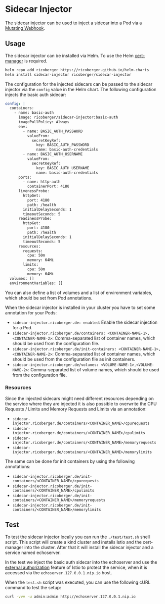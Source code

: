 # Sidecar Injector

The sidecar injector can be used to inject a sidecar into a Pod via a [Mutating Webhook](https://kubernetes.io/docs/reference/access-authn-authz/extensible-admission-controllers/).

## Usage

The sidecar injector can be installed via Helm. To use the Helm [cert-manager](https://cert-manager.io) is required.

```sh
helm repo add ricoberger https://ricoberger.github.io/helm-charts
helm install sidecar-injector ricoberger/sidecar-injector
```

The configuration for the injected sidecars can be passed to the sidecar injector via the `config` value in the Helm chart. The following configuration injects the basic auth sidecar:

```yaml
config: |
  containers:
    - name: basic-auth
      image: ricoberger/sidecar-injector:basic-auth
      imagePullPolicy: Always
      env:
        - name: BASIC_AUTH_PASSWORD
          valueFrom:
            secretKeyRef:
              key: BASIC_AUTH_PASSWORD
              name: basic-auth-credentials
        - name: BASIC_AUTH_USERNAME
          valueFrom:
            secretKeyRef:
              key: BASIC_AUTH_USERNAME
              name: basic-auth-credentials
      ports:
        - name: http-auth
          containerPort: 4180
      livenessProbe:
        httpGet:
          port: 4180
          path: /health
        initialDelaySeconds: 1
        timeoutSeconds: 5
      readinessProbe:
        httpGet:
          port: 4180
          path: /health
        initialDelaySeconds: 1
        timeoutSeconds: 5
      resources:
        requests:
          cpu: 50m
          memory: 64Mi
        limits:
          cpu: 50m
          memory: 64Mi
  volumes: []
  environmentVariables: []
```

You can also define a list of volumes and a list of environment variables, which should be set from Pod annotations.

When the sidecar injector is installed in your cluster you have to set some annotation for your Pods:

- `sidecar-injector.ricoberger.de: enabled`: Enable the sidecar injection for a Pod.
- `sidecar-injector.ricoberger.de/containers: <CONTAINER-NAME-1>,<CONTAINER-NAME-2>`: Comma-separated list of container names, which should be used from the configuration file.
- `sidecar-injector.ricoberger.de/init-containers: <CONTAINER-NAME-1>,<CONTAINER-NAME-2>`: Comma-separated list of container names, which should be used from the configuration file as init containers.
- `sidecar-injector.ricoberger.de/volumes: <VOLUME-NAME-1>,<VOLUME-NAME-2>`: Comma-separated list of volume names, which should be used from the configuration file.

### Resources

Since the injected sidecars might need different resources depending on the service where they are injected it is also possible to overwrite the CPU Requests / Limits and Memory Requests and Limits via an annotation:

- `sidecar-injector.ricoberger.de/containers/<CONTAINER_NAME>/cpurequests`
- `sidecar-injector.ricoberger.de/containers/<CONTAINER_NAME>/cpulimits`
- `sidecar-injector.ricoberger.de/containers/<CONTAINER_NAME>/memoryrequests`
- `sidecar-injector.ricoberger.de/containers/<CONTAINER_NAME>/memorylimits`

The same can be done for init containers by using the following annotations:

- `sidecar-injector.ricoberger.de/init-containers/<CONTAINER_NAME>/cpurequests`
- `sidecar-injector.ricoberger.de/init-containers/<CONTAINER_NAME>/cpulimits`
- `sidecar-injector.ricoberger.de/init-containers/<CONTAINER_NAME>/memoryrequests`
- `sidecar-injector.ricoberger.de/init-containers/<CONTAINER_NAME>/memorylimits`

## Test

To test the sidecar injector locally you can run the `./test/test.sh` shell script. This script will create a kind cluster and installs Istio and the cert-manager into the cluster. After that it will install the sidecar injector and a service named echoserver.

In the test we inject the basic auth sidecar into the echoserver and use the [external authorization](https://istio.io/latest/docs/tasks/security/authorization/authz-custom/) feature of Istio to protect the service, when it is accessed via the `echoserver.127.0.0.1.nip.io` host.

When the `test.sh` script was executed, you can use the following cURL command to test the setup:

```sh
curl -vvv -u admin:admin http://echoserver.127.0.0.1.nip.io
```
